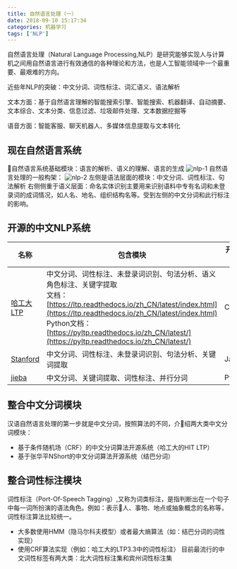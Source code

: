 ```yaml
---
title: 自然语言处理（一）
date: 2018-09-10 15:17:34
categories: 机器学习
tags: ['NLP']
---
```

自然语言处理（Natural Language Processing,NLP）是研究能够实现人与计算机之间用自然语言进行有效通信的各种理论和方法，也是人工智能领域中一个最重要、最艰难的方向。

近些年NLP的突破：中文分词、词性标注、词汇语义、语法解析
<!-- more -->

文本方面：基于自然语言理解的智能搜索引擎、智能搜索、机器翻译、自动摘要、文本综合、文本分类、信息过滤、垃圾邮件处理、文本数据挖掘等

语音方面：智能客服、聊天机器人、多媒体信息提取与文本转化

## 现在自然语言系统
自然语言系统基础模块：语言的解析、语义的理解、语言的生成
![nlp-1](/images/nlp-1.png)
自然语言处理的一般构架：
![nlp-2](/images/nlp-2.png)
左侧是语法层面的模块：中文分词、词性标注、句法解析
右侧侧重于语义层面：命名实体识别主要用来识别语料中专有名词和未登录词的成词情况，如人名、地名、组织结构名等。受到左侧的中文分词和此行标注的影响。
## 开源的中文NLP系统
名称 | 包含模块 | 开发语言
---|---|---
[哈工大LTP](https://www.ltp-cloud.com/) | 中文分词、词性标注、未登录词识别、句法分析、语义角色标注、关键字提取<br>文档：[https://ltp.readthedocs.io/zh_CN/latest/index.html](https://ltp.readthedocs.io/zh_CN/latest/index.html)<br>Python文档：[https://pyltp.readthedocs.io/zh_CN/latest/](https://pyltp.readthedocs.io/zh_CN/latest/) | C++
[Stanford](https://nlp.stanford.edu/software/index.html) | 中文分词、词性标注、未登录词识别、句法分析、关键词提取 | Java
[jieba](https://github.com/fxsjy/jieba) | 中文分词、关键词提取、词性标注、并行分词 | Python

## 整合中文分词模块
汉语自然语言处理的第一步就是中文分词，按照算法的不同，介绍两大类中文分词模块：
* 基于条件随机场（CRF）的中文分词算法开源系统（哈工大的HIT LTP）
* 基于张华平NShort的中文分词算法开源系统（结巴分词）

## 整合词性标注模块
词性标注（Port-Of-Speech Tagging）,又称为词类标注，是指判断出在一个句子中每一词所扮演的语法角色。例如：表示人、事物、地点或抽象概念的名称等，词性标注算法比较统一。
* 大多数使用HMM（隐马尔科夫模型）或者最大熵算法（如：结巴分词的词性实现）
* 使用CRF算法实现（例如：哈工大的LTP3.3中的词性标注）
目前最流行的中文词性标签有两大类：北大词性标注集和宾州词性标注集